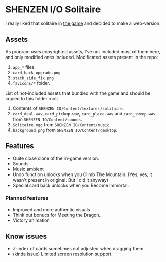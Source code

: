 # SHENZEN I/O Solitaire
I really liked that solitaire in [the game](http://store.steampowered.com/app/504210/) and decided to make a web-version.

## Assets
As program uses copyrighted assets, I've not included most of them here, and only modified ones included.
Modificated assets present in the repo:
1. `app_*` files.
2. `card_back_upgrade.png`
3. `stack_side_fix.png`
4. `favicons/*` folder.

List of not-included assets that bundled with the game and should be copied to this folder root:
1. Contents of `SHENZEN IO/Content/textures/solitaire`.
2. `card_deal.wav`, `card_pickup.wav`, `card_place.wav` and `card_sweep.wav` from `SHENZEN IO/Content/sounds`.
3. `Solitaire.ogg` from `SHENZEN IO/Content/music`.
4. `background.png` from `SHENZEN IO/Content/desktop`.

## Features
* Quite close clone of the in-game version.
* Sounds
* Music ambient
* Undo function unlocks when you Climb The Mountain. (Yes, yes, it wasn't present in original. But I did it anyway)
* Special card back unlocks when you Become Immortal.
### Planned features
* Improved and more authentic visuals
* Think out bonucs for Meeting the Dragon.
* Victory animation

## Know issues
* Z-index of cards sometimes not adjusted when dragging them.
* (kinda issue) Limited screen resolution support.
